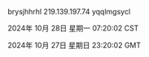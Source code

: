 brysjhhrhl 219.139.197.74 yqqlmgsycl

2024年 10月 28日 星期一 07:20:02 CST

2024年 10月 27日 星期日 23:20:02 GMT
